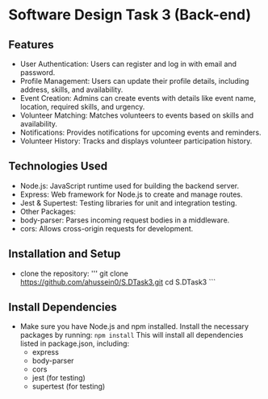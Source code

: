 # Software Design Task 3 (Back-end)

## Features
- User Authentication: Users can register and log in with email and password.
- Profile Management: Users can update their profile details, including address, skills, and availability.
- Event Creation: Admins can create events with details like event name, location, required skills, and urgency.
- Volunteer Matching: Matches volunteers to events based on skills and availability.
- Notifications: Provides notifications for upcoming events and reminders.
- Volunteer History: Tracks and displays volunteer participation history.

## Technologies Used
- Node.js: JavaScript runtime used for building the backend server.
- Express: Web framework for Node.js to create and manage routes.
- Jest & Supertest: Testing libraries for unit and integration testing.
- Other Packages:
- body-parser: Parses incoming request bodies in a middleware.
- cors: Allows cross-origin requests for development.

## Installation and Setup
- clone the repository: ''' git clone https://github.com/ahussein0/S.DTask3.git
                            cd S.DTask3 ```

## Install Dependencies
- Make sure you have Node.js and npm installed. Install the necessary packages by running:
  ``` npm install ``` 
This will install all dependencies listed in package.json, including:
  - express
  - body-parser
  - cors
  - jest (for testing)
  - supertest (for testing)
